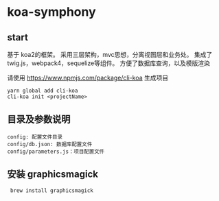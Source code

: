 # koa-symphony

## start
基于 koa2的框架。
采用三层架构，mvc思想，分离视图层和业务处。
集成了twig.js，webpack4，sequelize等组件。
方便了数据库查询，以及模版渲染

请使用 https://www.npmjs.com/package/cli-koa 生成项目
```
yarn global add cli-koa
cli-koa init <projectName>
```


## 目录及参数说明
```
config: 配置文件目录
config/db.json: 数据库配置文件
config/parameters.js：项目配置文件
```

## 安装 graphicsmagick
```
 brew install graphicsmagick
```
